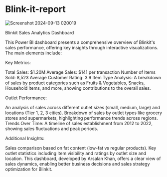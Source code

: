 # Blink-it-report


![Screenshot 2024-09-13 020019](https://github.com/user-attachments/assets/2e54ea36-ee2e-483d-9b91-a28a9ac3b0ea)

Blinkit Sales Analytics Dashboard

This Power BI dashboard presents a comprehensive overview of Blinkit's sales performance, offering key insights through interactive visualizations. The main elements include:

Key Metrics:

Total Sales: $1.20M
Average Sales: $141 per transaction
Number of Items Sold: 8,523
Average Customer Rating: 3.9
Item Type Analysis: A breakdown of sales by product categories such as Fruits & Vegetables, Snacks, Household items, and more, showing contributions to the overall sales.

Outlet Performance:

An analysis of sales across different outlet sizes (small, medium, large) and locations (Tier 1, 2, 3 cities).
Breakdown of sales by outlet types like grocery stores and supermarkets, highlighting performance trends across regions.
Trends Over Time: A timeline of sales establishment from 2012 to 2022, showing sales fluctuations and peak periods.

Additional Insights:

Sales comparison based on fat content (low-fat vs regular products).
Key outlet statistics including item visibility and ratings by outlet size and location.
This dashboard, developed by Arsalan Khan, offers a clear view of sales dynamics, enabling better business decisions and sales strategy optimization for Blinkit.
